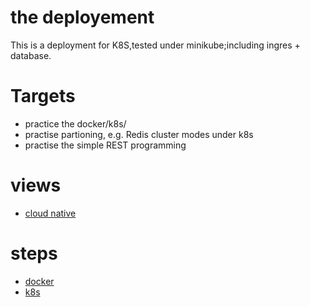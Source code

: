 # the deployement
This is a deployment for K8S,tested under minikube;including ingres + database.

# Targets
* practice the docker/k8s/
* practise  partioning, e.g. Redis cluster modes under k8s
* practise the simple REST programming

# views
* [cloud native](cloud_native.md)

# steps
* [docker](docker.md)
* [k8s ](minikube.md)